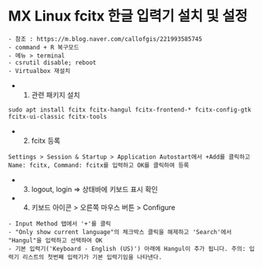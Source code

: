 
# MX Linux fcitx 한글 입력기 설치 및 설정

```
- 참조 : https://m.blog.naver.com/callofgis/221993585745
- command + R 복구모드
- 메뉴 > terminal
- csrutil disable; reboot
- Virtualbox 재설치 
```

- 1. 관련 패키지 설치
``` 
sudo apt install fcitx fcitx-hangul fcitx-frontend-* fcitx-config-gtk fcitx-ui-classic fcitx-tools
```

- 2. fcitx 등록
```
Settings > Session & Startup > Application Autostart에서 +Add를 클릭하고 Name: fcitx, Command: fcitx를 입력하고 OK를 클릭하여 등록
```
  
- 3. logout, login => 상태바에 키보드 표시 확인

- 4. 키보드 아이콘 > 오른쪽 마우스 버튼 > Configure
```
- Input Method 탭에서 '+'를 클릭
- "Only show current language"의 체크박스 클릭을 해제하고 'Search'에서 "Hangul"을 입력하고 선택하여 OK
- 기본 입력기('Keyboard - English (US)') 아래에 Hangul이 추가 됩니다. 주의: 입력기 리스트의 첫번째 입력기가 기본 입력기임을 나타낸다.
```
